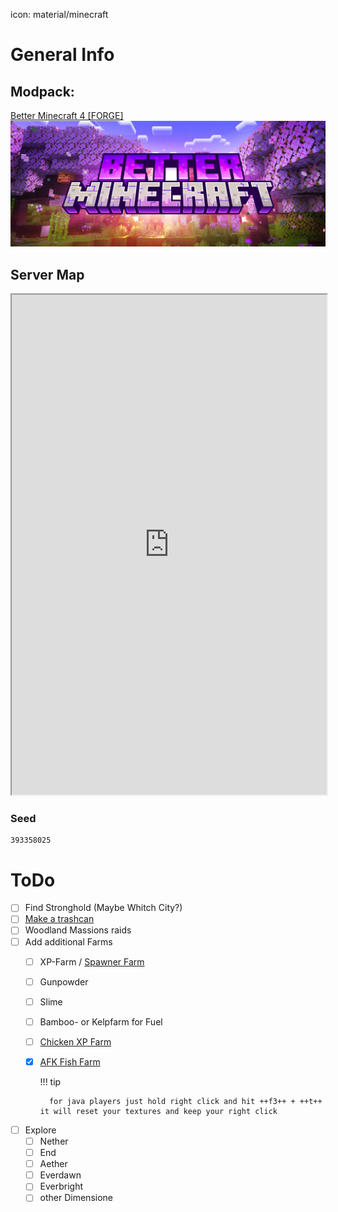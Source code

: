 icon: material/minecraft
# General Info

## Modpack: 
[Better Minecraft 4 [FORGE]](https://www.curseforge.com/minecraft/modpacks/better-mc-forge-bmc4)  
[![Alt text](../images/BetterMinecraft4_Logo.jpg)](https://www.curseforge.com/minecraft/modpacks/better-mc-forge-bmc4)




## Server Map

<div class="map">
  <iframe height="800" width="100%" src="https://map.deleven.net/"></iframe>
</div>

### Seed
```
393358025
```

# ToDo
- [ ] Find Stronghold (Maybe Whitch City?)
- [ ] [Make a trashcan](https://www.youtube.com/watch?v=LkEwPOo2EFA)
- [ ] Woodland Massions raids
- [ ] Add additional Farms
    - [ ] XP-Farm / [Spawner Farm](https://www.youtube.com/watch?v=NkZtB-84A-w)
    - [ ] Gunpowder
    - [ ] Slime 
    - [ ] Bamboo- or Kelpfarm for Fuel
    - [ ] [Chicken XP Farm](https://www.youtube.com/watch?v=ou9sJNL94vU)
    - [x] [AFK Fish Farm](https://www.youtube.com/watch?v=3laAVCTmE1A)
 
        !!! tip

            for java players just hold right click and hit ++f3++ + ++t++ it will reset your textures and keep your right click
- [ ] Explore
    - [ ] Nether
    - [ ] End
    - [ ] Aether
    - [ ] Everdawn
    - [ ] Everbright
    - [ ] other Dimensione